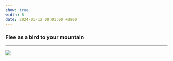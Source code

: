 ```yaml
---
show: true
width: 8
date: 2024-01-12 00:01:00 +0800
---
```


<div class="p-4">
    <h3>Flee as a bird to your mountain</h3>
    <hr />
    <p>
        <img data-src="{{ 'https://picsum.photos/seed/first1111/800/800' | relative_url }}" class="lazy w-100 rounded-sm" src="{{ '/assets/images/empty_300x200.png' | relative_url }}">
    </p>
</div>